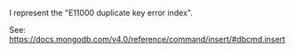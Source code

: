 I represent the "E11000 duplicate key error index".

See: https://docs.mongodb.com/v4.0/reference/command/insert/#dbcmd.insert